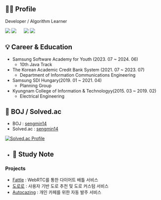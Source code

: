 <h2>🙋‍♂️ Profile</h2>

Developer / Algorithm Learner

<img src="https://img.shields.io/badge/JavaScript-F7DF1E?style=flat-for-the-badge&logo=JavaScript&logoColor=white"/> <img src="https://img.shields.io/badge/Java-007396?style=flat&logo=Java&logoColor=white"/>
&nbsp;&nbsp;&nbsp;&nbsp; 
<img src="https://img.shields.io/badge/React-61DAFB?style=flat-for-the-badge&logo=React&logoColor=white"/> 
<img src="https://img.shields.io/badge/Spring-6DB33F?style=flat&logo=Spring&logoColor=white">

<h2>💡 Career & Education</h2>

- Samsung Software Academy for Youth (2023. 07 ~ 2024. 06)
  - 10th Java Track
- The Korean Academic Credit Bank System (2021. 07 ~ 2023. 07)
  - Department of Information Communications Engineering
- Samsung SDI Hungary(2019. 01 ~ 2021. 04)
  - Planning Group
- Kyungnam College of Information & Technologyy(2015. 03 ~ 2019. 02)
  - Electrical Engineering


<h2>📃 BOJ / Solved.ac</h2>

* BOJ : [sengmin14](https://www.acmicpc.net/user/sengmin14)
* Solved.ac : [sengmin14](https://solved.ac/profile/sengmin14) 

[![Solved.ac Profile](http://mazassumnida.wtf/api/v2/generate_badge?boj=sengmin14)](https://solved.ac/sengmin14/)

* <h2>📁 Study Note</h2>

<h3>Projects</h3>

* [Fattle](https://github.com/sengmin14/FATTLE) : WebRTC를 통한 다이어트 배틀 서비스
* [도로로](https://github.com/do-ro-ro/dororo) : 사용자 기반 도로 추천 및 도로 커스텀 서비스
* [Autocazing]() : 개인 카페를 위한 자동 발주 서비스 

